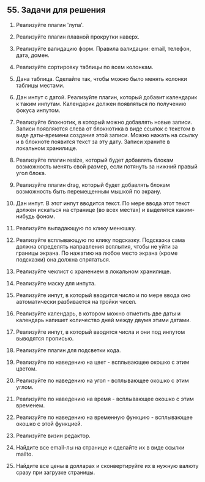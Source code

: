 ## 55. Задачи для решения 

1. Реализуйте плагин 'лупа'.

2. Реализуйте плагин плавной прокрутки наверх.

3. Реализуйте валидацию форм. Правила валидации: email, телефон, дата, домен.

4. Реализуйте сортировку таблицы по всем колонкам.

5. Дана таблица. Сделайте так, чтобы можно было менять колонки таблицы местами.

6. Дан инпут с датой. Реализуйте плагин, который добавит календарик к таким инпутам. Календарик должен появляться по получению фокуса инпутом.

7. Реализуйте блокнотик, в который можно добавлять новые записи. Записи появляются слева от блокнотика в виде ссылок с текстом в виде даты-времени создания этой записи. Можно нажать на ссылку и в блокноте появится текст за эту дату. Записи храните в локальном хранилище.

8. Реализуйте плагин resize, который будет добавлять блокам возможность менять свой размер, если потянуть за нижний правый угол блока.

9. Реализуйте плагин drag, который будет добавлять блокам возможность быть перемещенным мышкой по экрану.

10. Дан инпут. В этот инпут вводится текст. По мере ввода этот текст должен искаться на странице (во всех местах) и выделятся каким-нибудь фоном.

11. Реализуйте выпадающую по клику менюшку.

12. Реализуйте всплывающую по клику подсказку. Подсказка сама должна определять направления всплытия, чтобы не уйти за границы экрана. По нажатию на любое место экрана (кроме подсказки) она должна спрятаться.

13. Реализуйте чеклист с хранением в локальном хранилище.

14. Реализуйте маску для инпутa.

15. Реализуйте инпут, в который вводится число и по мере ввода оно автоматически разбивается на тройки чисел.

16. Реализуйте календарь, в котором можно отметить две даты и календарь напишет количество дней между двумя этими датами.

17. Реализуйте инпут, в который вводятся числа и они под инпутом выводятся прописью.

18. Реализуйте плагин для подсветки кода.

19. Реализуйте по наведению на цвет - всплывающее окошко с этим цветом.

20. Реализуйте по наведению на угол - всплывающее окошко с этим углом.

21. Реализуйте по наведению на время - всплывающее окошко с этим временем.

22. Реализуйте по наведению на временную функцию - всплывающее окошко с этой функцией.

23. Реализуйте визин редактор.

24. Найдите все email-лы на странице и сделайте их в виде ссылки mailto.

25. Найдите все цены в долларах и сконвертируйте их в нужную валюту сразу при загрузке страницы.
